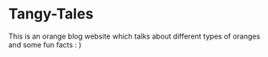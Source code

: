 # Tangy-Tales
This is an orange blog website which talks about different types of oranges and some fun facts : )
